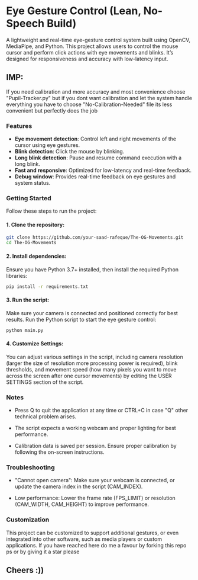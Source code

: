 # Eye Gesture Control (Lean, No-Speech Build)

A lightweight and real-time eye-gesture control system built using OpenCV, MediaPipe, and Python. This project allows users to control the mouse cursor and perform click actions with eye movements and blinks. It’s designed for responsiveness and accuracy with low-latency input.

## IMP:
If you need calibration and more accuracy and most convenience choose "Pupil-Tracker.py" but if you dont want calibration and let the system handle everything you have to choose "No-Calibration-Needed" file its less convenient but perfectly does the job 

###  Features

-  **Eye movement detection**: Control left and right movements of the cursor using eye gestures.
-  **Blink detection**: Click the mouse by blinking.
-  **Long blink detection**: Pause and resume command execution with a long blink.
-  **Fast and responsive**: Optimized for low-latency and real-time feedback.
-  **Debug window**: Provides real-time feedback on eye gestures and system status.

###  Getting Started

Follow these steps to run the project:

#### 1. Clone the repository:

```bash
git clone https://github.com/your-saad-rafeque/The-OG-Movements.git
cd The-OG-Movements
```
#### 2. Install dependencies:
Ensure you have Python 3.7+ installed, then install the required Python libraries:

```bash
pip install -r requirements.txt
```

#### 3. Run the script:
Make sure your camera is connected and positioned correctly for best results.
Run the Python script to start the eye gesture control:

```bash
python main.py
```


#### 4. Customize Settings:
You can adjust various settings in the script, including camera resolution (larger the size of resolution more processing power is required), blink thresholds, and movement speed (how many pixels you want to move across the screen after one cursor movements) by editing the USER SETTINGS section of the script.

### Notes
- Press Q to quit the application at any time or CTRL+C in case "Q" other technical problem arises.

- The script expects a working webcam and proper lighting for best performance.

- Calibration data is saved per session. Ensure proper calibration by following the on-screen instructions.

### Troubleshooting
-  "Cannot open camera": Make sure your webcam is connected, or update the camera index in the script (CAM_INDEX).

-  Low performance: Lower the frame rate (FPS_LIMIT) or resolution (CAM_WIDTH, CAM_HEIGHT) to improve performance.

### Customization
This project can be customized to support additional gestures, or even integrated into other software, such as media players or custom applications.
If you have reached here do me a favour by forking this repo ps or by giving it a star please

## Cheers :))
